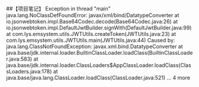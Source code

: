 ##【项目笔记】
Exception in thread "main" java.lang.NoClassDefFoundError: javax/xml/bind/DatatypeConverter
at io.jsonwebtoken.impl.Base64Codec.decode(Base64Codec.java:26)
at io.jsonwebtoken.impl.DefaultJwtBuilder.signWith(DefaultJwtBuilder.java:99)
at com.lys.emsystem.utils.JWTUtils.createToken(JWTUtils.java:23)
at com.lys.emsystem.utils.JWTUtils.main(JWTUtils.java:44)
Caused by: java.lang.ClassNotFoundException: javax.xml.bind.DatatypeConverter
at java.base/jdk.internal.loader.BuiltinClassLoader.loadClass(BuiltinClassLoader.java:583)
at java.base/jdk.internal.loader.ClassLoaders$AppClassLoader.loadClass(ClassLoaders.java:178)
at java.base/java.lang.ClassLoader.loadClass(ClassLoader.java:521)
... 4 more

